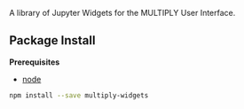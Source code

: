 A library of Jupyter Widgets for the MULTIPLY User Interface.

Package Install
---------------

**Prerequisites**
- [node](http://nodejs.org/)

```bash
npm install --save multiply-widgets
```
